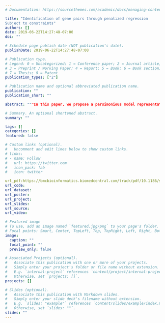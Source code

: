 ```yaml
---
# Documentation: https://sourcethemes.com/academic/docs/managing-content/

title: "Identification of gene pairs through penalized regression
Subject to constraints"
authors: []
date: 2019-06-22T14:27:48-07:00
doi: ""

# Schedule page publish date (NOT publication's date).
publishDate: 2019-06-22T14:27:48-07:00

# Publication type.
# Legend: 0 = Uncategorized; 1 = Conference paper; 2 = Journal article;
# 3 = Preprint / Working Paper; 4 = Report; 5 = Book; 6 = Book section;
# 7 = Thesis; 8 = Patent
publication_types: ["2"]

# Publication name and optional abbreviated publication name.
publication: ""
publication_short: ""

abstract: """In this paper, we propose a parsimonious model representation and develop efficient algorithms for identification. Particularly, we derive an equivalent model subject to a sum-to-zero constraint in penalized linear regression, where the correspondence between nonzero coefficients in these models is established. Most importantly, it reduces the model complexity of the traditional approach from the quadratic order to the linear order in the number of candidate genes, while overcoming the difficulty of model nonidentifiablity. Computationally, we develop an algorithm using the alternating direction method of multipliers (ADMM) to deal with the constraint. Numerically, we demonstrate that the proposed method outperforms the traditional method in terms of the statistical accuracy. Moreover, we demonstrate that our ADMM algorithm is more computationally efficient than a coordinate descent algorithm with a local search. Finally, we illustrate the proposed method on a prostate cancer dataset to identify gene pairs that are associated with pre-operative prostate-specific antigen."""

# Summary. An optional shortened abstract.
summary: ""

tags: []
categories: []
featured: false

# Custom links (optional).
#   Uncomment and edit lines below to show custom links.
# links:
# - name: Follow
#   url: https://twitter.com
#   icon_pack: fab
#   icon: twitter

url_pdf:https://bmcbioinformatics.biomedcentral.com/track/pdf/10.1186/s12859-017-1872-9
url_code:
url_dataset:
url_poster:
url_project:
url_slides:
url_source:
url_video:

# Featured image
# To use, add an image named `featured.jpg/png` to your page's folder. 
# Focal points: Smart, Center, TopLeft, Top, TopRight, Left, Right, BottomLeft, Bottom, BottomRight.
image:
  caption: ""
  focal_point: ""
  preview_only: false

# Associated Projects (optional).
#   Associate this publication with one or more of your projects.
#   Simply enter your project's folder or file name without extension.
#   E.g. `internal-project` references `content/project/internal-project/index.md`.
#   Otherwise, set `projects: []`.
projects: []

# Slides (optional).
#   Associate this publication with Markdown slides.
#   Simply enter your slide deck's filename without extension.
#   E.g. `slides: "example"` references `content/slides/example/index.md`.
#   Otherwise, set `slides: ""`.
slides: ""
---
```

